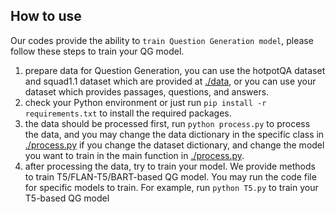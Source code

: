 ## How to use
Our codes provide the ability to  `train Question Generation model`, please follow these steps to train your QG model.

1. prepare data for Question Generation, you can use the hotpotQA dataset and squad1.1 dataset which are provided at [./data](./data), or you can use your dataset which provides passages, questions, and answers.
2. check your Python environment or just run `pip install -r requirements.txt` to install the required packages.
3. the data should be processed first, run `python process.py` to  process the data, and you may change the data dictionary in the specific class in [./process.py](./process.py) if you change the dataset dictionary, and change the model you want to train in the main function in [./process.py](./process.py).
4. after processing the data, try to train your model. We provide methods to train T5/FLAN-T5/BART-based QG model. You may run the code file for specific models to train. For example, run `python T5.py` to train your T5-based QG model
